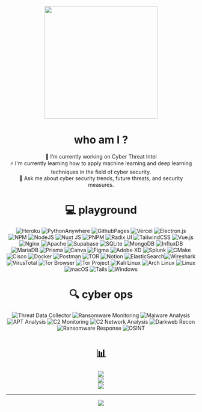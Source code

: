 <div id="header" align="center">
  <img src="https://i.giphy.com/media/v1.Y2lkPTc5MGI3NjExdWpwbjkycDViYWhwM3gxc3h6d3Y0MWlia3VreWRtbjR1dDc3bXBmNiZlcD12MV9pbnRlcm5hbF9naWZfYnlfaWQmY3Q9Zw/yOt4iUfeWtk88/giphy.gif" width="300"/>

# who am I ?
🔭 I’m currently working on Cyber Threat Intel<br>⚡ I'm currently learning how to apply machine learning and deep learning techniques in the field of cyber security.<br>💬 Ask me about cyber security trends, future threats, and security measures.<br>

# 💻 playground
![Heroku](https://img.shields.io/badge/heroku-%23430098.svg?style=for-the-badge&logo=heroku&logoColor=white) ![PythonAnywhere](https://img.shields.io/badge/pythonanywhere-%232F9FD7.svg?style=for-the-badge&logo=pythonanywhere&logoColor=151515) ![GithubPages](https://img.shields.io/badge/github%20pages-121013?style=for-the-badge&logo=github&logoColor=white) ![Vercel](https://img.shields.io/badge/vercel-%23000000.svg?style=for-the-badge&logo=vercel&logoColor=white) ![Electron.js](https://img.shields.io/badge/Electron-191970?style=for-the-badge&logo=Electron&logoColor=white) ![NPM](https://img.shields.io/badge/NPM-%23CB3837.svg?style=for-the-badge&logo=npm&logoColor=white) ![NodeJS](https://img.shields.io/badge/node.js-6DA55F?style=for-the-badge&logo=node.js&logoColor=white) ![Nuxt JS](https://img.shields.io/badge/Nuxt-002E3B?style=for-the-badge&logo=nuxt.js&logoColor=#00DC82) ![PNPM](https://img.shields.io/badge/pnpm-%234a4a4a.svg?style=for-the-badge&logo=pnpm&logoColor=f69220) ![Radix UI](https://img.shields.io/badge/radix%20ui-161618.svg?style=for-the-badge&logo=radix-ui&logoColor=white) ![TailwindCSS](https://img.shields.io/badge/tailwindcss-%2338B2AC.svg?style=for-the-badge&logo=tailwind-css&logoColor=white) ![Vue.js](https://img.shields.io/badge/vue.js-%2335495e.svg?style=for-the-badge&logo=vuedotjs&logoColor=%234FC08D) ![Nginx](https://img.shields.io/badge/nginx-%23009639.svg?style=for-the-badge&logo=nginx&logoColor=white) ![Apache](https://img.shields.io/badge/apache-%23D42029.svg?style=for-the-badge&logo=apache&logoColor=white) ![Supabase](https://img.shields.io/badge/Supabase-3ECF8E?style=for-the-badge&logo=supabase&logoColor=white) ![SQLite](https://img.shields.io/badge/sqlite-%2307405e.svg?style=for-the-badge&logo=sqlite&logoColor=white) ![MongoDB](https://img.shields.io/badge/MongoDB-%234ea94b.svg?style=for-the-badge&logo=mongodb&logoColor=white) ![InfluxDB](https://img.shields.io/badge/InfluxDB-22ADF6?style=for-the-badge&logo=InfluxDB&logoColor=white) ![MariaDB](https://img.shields.io/badge/MariaDB-003545?style=for-the-badge&logo=mariadb&logoColor=white) ![Prisma](https://img.shields.io/badge/Prisma-3982CE?style=for-the-badge&logo=Prisma&logoColor=white) ![Canva](https://img.shields.io/badge/Canva-%2300C4CC.svg?style=for-the-badge&logo=Canva&logoColor=white) ![Figma](https://img.shields.io/badge/figma-%23F24E1E.svg?style=for-the-badge&logo=figma&logoColor=white) ![Adobe XD](https://img.shields.io/badge/Adobe%20XD-470137?style=for-the-badge&logo=Adobe%20XD&logoColor=#FF61F6) ![Splunk](https://img.shields.io/badge/splunk-%23000000.svg?style=for-the-badge&logo=splunk&logoColor=white) ![CMake](https://img.shields.io/badge/CMake-%23008FBA.svg?style=for-the-badge&logo=cmake&logoColor=white) ![Cisco](https://img.shields.io/badge/cisco-%23049fd9.svg?style=for-the-badge&logo=cisco&logoColor=black) ![Docker](https://img.shields.io/badge/docker-%230db7ed.svg?style=for-the-badge&logo=docker&logoColor=white) ![Postman](https://img.shields.io/badge/Postman-FF6C37?style=for-the-badge&logo=postman&logoColor=white) ![TOR](https://img.shields.io/badge/tor-%237E4798.svg?style=for-the-badge&logo=tor-project&logoColor=white) ![Notion](https://img.shields.io/badge/Notion-%23000000.svg?style=for-the-badge&logo=notion&logoColor=white) ![ElasticSearch](https://img.shields.io/badge/-ElasticSearch-005571?style=for-the-badge&logo=elasticsearch)![Wireshark](https://img.shields.io/badge/-Wireshark-%231679A7?style=for-the-badge&logo=wireshark&logoColor=white) ![VirusTotal](https://img.shields.io/badge/-VirusTotal-%23394EFF?style=for-the-badge&logo=virustotal&logoColor=white) ![Tor Browser](https://img.shields.io/badge/-Tor%20Browser-%237D4698?style=for-the-badge&logo=torbrowser&logoColor=white) ![Tor Project](https://img.shields.io/badge/-Tor%20Project-%237E4798?style=for-the-badge&logo=torproject&logoColor=white) ![Kali Linux](https://img.shields.io/badge/-Kali%20Linux-%23557C94?style=for-the-badge&logo=kalilinux&logoColor=white) ![Arch Linux](https://img.shields.io/badge/Arch_Linux-1793D1?style=for-the-badge&logo=arch-linux&logoColor=white) ![Linux](https://img.shields.io/badge/Linux-FCC624?style=for-the-badge&logo=linux&logoColor=black) ![macOS](https://img.shields.io/badge/mac%20os-000000?style=for-the-badge&logo=apple&logoColor=white) ![Tails](https://img.shields.io/badge/Tails%20-56347C?&style=for-the-badge&logo=tails&logoColor=white) ![Windows](https://img.shields.io/badge/Windows-0078D6?style=for-the-badge&logo=windows&logoColor=white)

# 🔍 cyber ops

![Threat Data Collector](https://img.shields.io/badge/Threat_Data_Collector-FF4500?style=for-the-badge&logo=database&logoColor=white)
![Ransomware Monitoring](https://img.shields.io/badge/Ransomware_Monitoring-DC143C?style=for-the-badge&logo=shield&logoColor=white)
![Malware Analysis](https://img.shields.io/badge/Malware_Analysis-0078D6?style=for-the-badge&logo=shield&logoColor=white)
![APT Analysis](https://img.shields.io/badge/APT_Analysis-00A67E?style=for-the-badge&logo=shield&logoColor=white)
![C2 Monitoring](https://img.shields.io/badge/C2_Monitoring-0078D6?style=for-the-badge&logo=monitor&logoColor=white)
![C2 Network Analysis](https://img.shields.io/badge/C2_Network_Analysis-FF5733?style=for-the-badge&logo=network&logoColor=white)
![Darkweb Recon](https://img.shields.io/badge/Darkweb_Recon-800080?style=for-the-badge&logo=web&logoColor=white)
![Ransomware Response](https://img.shields.io/badge/Ransomware_Response-FF0000?style=for-the-badge&logo=alert&logoColor=white)
![OSINT](https://img.shields.io/badge/OSINT-00A1D7?style=for-the-badge&logo=search&logoColor=white)



# 📊
![](https://github-readme-stats.vercel.app/api?username=frknaykc&theme=shadow_red&hide_border=false&include_all_commits=false&count_private=false)<br/>
![](https://github-readme-streak-stats.herokuapp.com/?user=frknaykc&theme=shadow_red&hide_border=false)<br/>
![](https://github-readme-stats.vercel.app/api/top-langs/?username=frknaykc&theme=shadow_red&hide_border=false&include_all_commits=false&count_private=false&layout=compact)

---
[![](https://visitcount.itsvg.in/api?id=frknaykc&icon=6&color=12)](https://visitcount.itsvg.in)

<!-- Proudly created with GPRM ( https://gprm.itsvg.in ) -->
</div>
